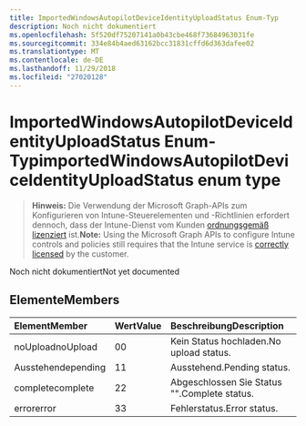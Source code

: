 ```yaml
---
title: ImportedWindowsAutopilotDeviceIdentityUploadStatus Enum-Typ
description: Noch nicht dokumentiert
ms.openlocfilehash: 5f520df75207141a0b43cbe468f73684963031fe
ms.sourcegitcommit: 334e84b4aed63162bcc31831cffd6d363dafee02
ms.translationtype: MT
ms.contentlocale: de-DE
ms.lasthandoff: 11/29/2018
ms.locfileid: "27020128"
---
```

# <a name="importedwindowsautopilotdeviceidentityuploadstatus-enum-type"></a><span data-ttu-id="caba0-103">ImportedWindowsAutopilotDeviceIdentityUploadStatus Enum-Typ</span><span class="sxs-lookup"><span data-stu-id="caba0-103">importedWindowsAutopilotDeviceIdentityUploadStatus enum type</span></span>

> <span data-ttu-id="caba0-104">**Hinweis:** Die Verwendung der Microsoft Graph-APIs zum Konfigurieren von Intune-Steuerelementen und -Richtlinien erfordert dennoch, dass der Intune-Dienst vom Kunden [ordnungsgemäß lizenziert](https://go.microsoft.com/fwlink/?linkid=839381) ist.</span><span class="sxs-lookup"><span data-stu-id="caba0-104">**Note:** Using the Microsoft Graph APIs to configure Intune controls and policies still requires that the Intune service is [correctly licensed](https://go.microsoft.com/fwlink/?linkid=839381) by the customer.</span></span>

<span data-ttu-id="caba0-105">Noch nicht dokumentiert</span><span class="sxs-lookup"><span data-stu-id="caba0-105">Not yet documented</span></span>
## <a name="members"></a><span data-ttu-id="caba0-106">Elemente</span><span class="sxs-lookup"><span data-stu-id="caba0-106">Members</span></span>
|<span data-ttu-id="caba0-107">Element</span><span class="sxs-lookup"><span data-stu-id="caba0-107">Member</span></span>|<span data-ttu-id="caba0-108">Wert</span><span class="sxs-lookup"><span data-stu-id="caba0-108">Value</span></span>|<span data-ttu-id="caba0-109">Beschreibung</span><span class="sxs-lookup"><span data-stu-id="caba0-109">Description</span></span>|
|:---|:---|:---|
|<span data-ttu-id="caba0-110">noUpload</span><span class="sxs-lookup"><span data-stu-id="caba0-110">noUpload</span></span>|<span data-ttu-id="caba0-111">0</span><span class="sxs-lookup"><span data-stu-id="caba0-111">0</span></span>|<span data-ttu-id="caba0-112">Kein Status hochladen.</span><span class="sxs-lookup"><span data-stu-id="caba0-112">No upload status.</span></span>|
|<span data-ttu-id="caba0-113">Ausstehende</span><span class="sxs-lookup"><span data-stu-id="caba0-113">pending</span></span>|<span data-ttu-id="caba0-114">1</span><span class="sxs-lookup"><span data-stu-id="caba0-114">1</span></span>|<span data-ttu-id="caba0-115">Ausstehend.</span><span class="sxs-lookup"><span data-stu-id="caba0-115">Pending status.</span></span>|
|<span data-ttu-id="caba0-116">complete</span><span class="sxs-lookup"><span data-stu-id="caba0-116">complete</span></span>|<span data-ttu-id="caba0-117">2</span><span class="sxs-lookup"><span data-stu-id="caba0-117">2</span></span>|<span data-ttu-id="caba0-118">Abgeschlossen Sie Status "".</span><span class="sxs-lookup"><span data-stu-id="caba0-118">Complete status.</span></span>|
|<span data-ttu-id="caba0-119">error</span><span class="sxs-lookup"><span data-stu-id="caba0-119">error</span></span>|<span data-ttu-id="caba0-120">3</span><span class="sxs-lookup"><span data-stu-id="caba0-120">3</span></span>|<span data-ttu-id="caba0-121">Fehlerstatus.</span><span class="sxs-lookup"><span data-stu-id="caba0-121">Error status.</span></span>|



